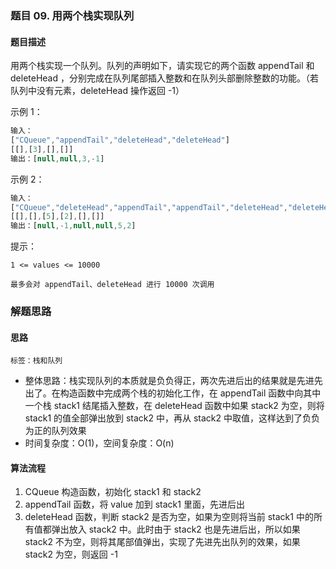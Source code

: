 ### 题目 09. 用两个栈实现队列
#### 题目描述
用两个栈实现一个队列。队列的声明如下，请实现它的两个函数 appendTail 和 deleteHead ，分别完成在队列尾部插入整数和在队列头部删除整数的功能。（若队列中没有元素，deleteHead 操作返回 -1）

示例 1：

```js
输入：
["CQueue","appendTail","deleteHead","deleteHead"]
[[],[3],[],[]]
输出：[null,null,3,-1]
```
示例 2：

```js
输入：
["CQueue","deleteHead","appendTail","appendTail","deleteHead","deleteHead"]
[[],[],[5],[2],[],[]]
输出：[null,-1,null,null,5,2]
```
提示：

`1 <= values <= 10000`

`最多会对 appendTail、deleteHead 进行 10000 次调用`


### 解题思路
#### 思路
`标签：栈和队列`
- 整体思路：栈实现队列的本质就是负负得正，两次先进后出的结果就是先进先出了。在构造函数中完成两个栈的初始化工作，在 appendTail 函数中向其中一个栈 stack1 结尾插入整数，在 deleteHead 函数中如果 stack2 为空，则将 stack1 的值全部弹出放到 stack2 中，再从 stack2 中取值，这样达到了负负为正的队列效果
- 时间复杂度：O(1)，空间复杂度：O(n)
#### 算法流程
1. CQueue 构造函数，初始化 stack1 和 stack2
2. appendTail 函数，将 value 加到 stack1 里面，先进后出
3. deleteHead 函数，判断 stack2 是否为空，如果为空则将当前 stack1 中的所有值都弹出放入 stack2 中。此时由于 stack2 也是先进后出，所以如果 stack2 不为空，则将其尾部值弹出，实现了先进先出队列的效果，如果 stack2 为空，则返回 -1
